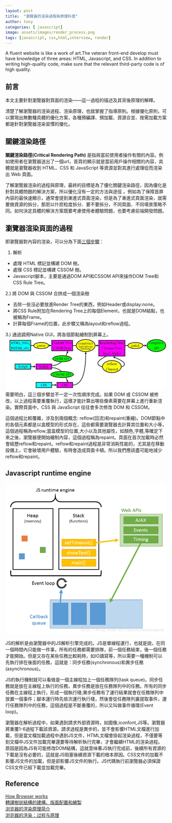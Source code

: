 ```yaml
---
layout: post
title:  "瀏覽器的渲染過程與原理科普"
author: tony
categories: [ javascript]
image: assets/images/render_process.png
tags: [javascript, css,html,interview, render]
---
```


A fluent website is like a work of art.The veteran front-end develop must have knowledge of three areas: HTML, Javascript, and CSS. In addition to writing high-quality code, make sure that the relevant third-party code is of high quality.  

## 前言
本文主要針對瀏覽器對頁面的渲染——這一過程的描述及其背後原理的解釋。

清楚了解瀏覽器的渲染過程、渲染原理，也就掌握了指導原則。根據優化原則，可以實現出無數種具體的優化方案，各種預編譯、預加載、資源合並、按需加載方案都是針對瀏覽器渲染習慣的優化。

## 關鍵渲染路徑
**關鍵渲染路徑(Critical Rendering Path)** 是指與當前使用者操作有關的內容。例如使用者在瀏覽器送出了一個url，首頁的顯示就是當前用戶操作相關的內容，具體就是瀏覽器收到 HTML、CSS 和 JavaScript 等資源並對其進行處理從而渲染出 Web 頁面。

了解瀏覽器渲染的過程與原理，最終的目標是為了優化關鍵渲染路徑，因為優化是針對具體問題的解決方案，所以優化沒有一定的方法與途徑 。例如為了保障首屏內容的最快速顯示，通常會提到漸進式頁面渲染，但是為了漸進式頁面渲染，就需要做資源的拆分，那麽以什麽粒度拆分、要不要拆分，不同頁面、不同場景策略不同。如何決定具體的解決方案既要考慮使用者體驗問題，也要考慮前端開發問題。

## 瀏覽器渲染頁面的過程
即瀏覽器對內容的渲染，可以分為下面[三個步驟](https://developers.google.com/web/fundamentals/performance/critical-rendering-path/render-tree-construction)：

1) 解析  
- 處理 HTML 標記並構建 DOM 樹。  
- 處理 CSS 標記並構建 CSSOM 樹。  
- Javascript腳本，主要是通過DOM API和CSSOM API來操作DOM Tree和CSS Rule Tree。  

2.) 將 DOM 與 CSSOM 合拼成一個渲染樹   
- 去除一些沒必要放進Render Tree的東西，例如Header或display:none。  
- 將CSS Rule附加在Rendering Tree上的每個Element，也就是DOM結點，也被稱為Frame。  
- 計算每個Frame的位置，此步驟又稱為layout和reflow過程。  

3.) 通過調用Native GUI，將各個節點繪制到屏幕上。  
![render process](../assets/images/Render-Process2.jpg)
需要明白，這三個步驟並不一定一次性順序完成。如果 DOM 或 CSSOM 被修改，以上過程需要重覆執行，這樣才能計算出哪些像素需要在屏幕上進行重新渲染。實際頁面中，CSS 與 JavaScript 往往會多次修改 DOM 和 CSSOM。  

這個過程比較覆雜，涉及到兩個概念: reflow(回流)和repaint(重繪)。DOM節點中的各個元素都是以盒模型的形式存在，這些都需要瀏覽器去計算其位置和大小等，這個過程稱為reflow;當盒模型的位置,大小以及其他屬性，如顏色,字體,等確定下來之後，瀏覽器便開始繪制內容，這個過程稱為repaint。頁面在首次加載時必然會經歷reflow和repaint。reflow和repaint過程是非常消耗性能的，尤其是在移動設備上，它會破壞用戶體驗，有時會造成頁面卡頓。所以我們應該盡可能地減少reflow和repaint。  

## Javascript runtime engine
![Javascript engine](../assets/images/js_engine.png)

JS的解析是由瀏覽器中的JS解析引擎完成的。JS是單線程運行，也就是說，在同一個時間內只能做一件事，所有的任務都需要排隊，前一個任務結束，後一個任務才能開始。但是又存在某些任務比較耗時，如IO讀寫等，所以需要一種機制可以先執行排在後面的任務，這就是：同步任務(synchronous)和異步任務(asynchronous)。  

JS的執行機制就可以看做是一個主線程加上一個任務隊列(task queue)。同步任務就是放在主線程上執行的任務，異步任務是放在任務隊列中的任務。所有的同步任務在主線程上執行，形成一個執行棧;異步任務有了運行結果就會在任務隊列中放置一個事件；腳本運行時先依次運行執行棧，然後會從任務隊列裏提取事件，運行任務隊列中的任務，這個過程是不斷重覆的，所以又叫做事件循環(Event loop)。

瀏覽器在解析過程中，如果遇到請求外部資源時，如圖像,iconfont,JS等。瀏覽器將重覆1-6過程下載該資源。請求過程是異步的，並不會影響HTML文檔進行加載，但是當文檔加載過程中遇到JS文件，HTML文檔會掛起渲染過程，不僅要等到文檔中JS文件加載完畢還要等待解析執行完畢，才會繼續HTML的渲染過程。原因是因為JS有可能修改DOM結構，這就意味著JS執行完成前，後續所有資源的下載是沒有必要的，這就是JS阻塞後續資源下載的根本原因。CSS文件的加載不影響JS文件的加載，但是卻影響JS文件的執行。JS代碼執行前瀏覽器必須保證CSS文件已經下載並加載完畢。
## Reference
[How Browser works](http://taligarsiel.com/Projects/howbrowserswork1.htm)  
[轉譯樹狀結構的建構、版面配置和繪製](https://developers.google.com/web/fundamentals/performance/critical-rendering-path/render-tree-construction)  
[浏览器的渲染原理简介](https://coolshell.cn/articles/9666.html)  
[浏览器的渲染：过程与原理](https://zhuanlan.zhihu.com/p/29418126)

